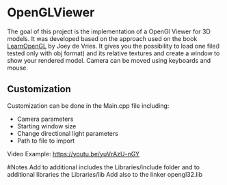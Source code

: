 # OpenGLViewer
The goal of this project is the implementation of a OpenGl Viewer for 3D models. It was developed based on the approach used on the book [ LearnOpenGL](https://learnopengl.com/) by Joey de Vries.
It gives you the possibility to load one file(I tested only with obj format) and its relative textures and create a window to show your rendered model. Camera can be moved using keyboards and mouse.

## Customization
Customization can be done in the Main.cpp file including:
* Camera parameters
* Starting window size
* Change directional light parameters
* Path to file to import



Video Example: https://youtu.be/yuVrAzU-nGY


#Notes
Add to additional includes the Libraries/include folder and to additional libraries the Libraries/lib
Add also to the linker opengl32.lib


